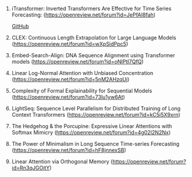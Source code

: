1. iTransformer: Inverted Transformers Are Effective for Time Series Forecasting: (https://openreview.net/forum?id=JePfAI8fah)

    [GitHub](https://github.com/thuml/iTransformer)

2. CLEX: Continuous Length Extrapolation for Large Language Models (https://openreview.net/forum?id=wXpSidPpc5)

3. Embed-Search-Align: DNA Sequence Alignment using Transformer models (https://openreview.net/forum?id=oNlPtI7QfQ)

4. Linear Log-Normal Attention with Unbiased Concentration (https://openreview.net/forum?id=5nM2AHzqUj)

5. Complexity of Formal Explainability for Sequential Models (https://openreview.net/forum?id=73lu1yw6At)

6. LightSeq: Sequence Level Parallelism for Distributed Training of Long Context Transformers (https://openreview.net/forum?id=kC5i5X9xrn)

7. The Hedgehog & the Porcupine: Expressive Linear Attentions with Softmax Mimicry (https://openreview.net/forum?id=4g02l2N2Nx)

8. The Power of Minimalism in Long Sequence Time-series Forecasting (https://openreview.net/forum?id=hF8jnnexSB)

9. Linear Attention via Orthogonal Memory (https://openreview.net/forum?id=Rn3qJGOitY)
